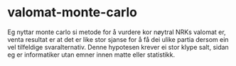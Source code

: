# valomat-monte-carlo
Eg nyttar monte carlo si metode for å vurdere kor nøytral NRKs valomat er, venta resultat er at det er like stor sjanse for å få dei ulike partia dersom ein vel tilfeldige svaralternativ. Denne hypotesen krever ei stor klype salt, sidan eg er informatiker utan emner innen matte eller statistikk.
